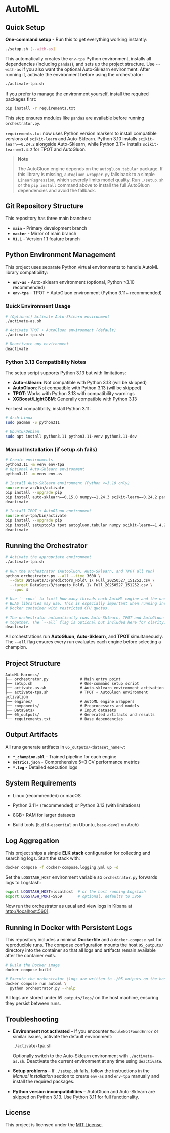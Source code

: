 # AutoML

## Quick Setup

**One-command setup** - Run this to get everything working instantly:

```bash
./setup.sh [--with-as]
```

This automatically creates the `env-tpa` Python environment, installs all dependencies (including `pandas`), and sets up the project structure. Use `--with-as` if you also want the optional Auto-Sklearn environment. After running it, activate the environment before using the orchestrator:

```bash
./activate-tpa.sh
```

If you prefer to manage the environment yourself, install the required packages first:

```bash
pip install -r requirements.txt
```
This step ensures modules like `pandas` are available before running `orchestrator.py`.

`requirements.txt` now uses Python version markers to install compatible versions of `scikit-learn` and Auto-Sklearn. Python 3.10 installs `scikit-learn==0.24.2` alongside Auto-Sklearn, while Python 3.11+ installs `scikit-learn==1.4.2` for TPOT and AutoGluon.

> **Note**
> 
> The AutoGluon engine depends on the `autogluon.tabular` package. If this library is missing, `autogluon_wrapper.py` falls back to a simple `LinearRegression`, which severely limits model quality. Run `./setup.sh` or the `pip install` command above to install the full AutoGluon dependencies and avoid the fallback.

## Git Repository Structure

This repository has three main branches:
- **`main`** - Primary development branch
- **`master`** - Mirror of main branch  
- **`V1.1`** - Version 1.1 feature branch

## Python Environment Management

This project uses separate Python virtual environments to handle AutoML library compatibility:

- **`env-as`** - Auto-sklearn environment (optional, Python ≤3.10 recommended)
- **`env-tpa`** - TPOT + AutoGluon environment (Python 3.11+ recommended)

### Quick Environment Usage

```bash
# (Optional) Activate Auto-Sklearn environment
./activate-as.sh

# Activate TPOT + AutoGluon environment (default)
./activate-tpa.sh

# Deactivate any environment
deactivate
```

### Python 3.13 Compatibility Notes

The setup script supports Python 3.13 but with limitations:
- **Auto-sklearn**: Not compatible with Python 3.13 (will be skipped)
- **AutoGluon**: Not compatible with Python 3.13 (will be skipped)  
- **TPOT**: Works with Python 3.13 with compatibility warnings
- **XGBoost/LightGBM**: Generally compatible with Python 3.13

For best compatibility, install Python 3.11:
```bash
# Arch Linux
sudo pacman -S python311

# Ubuntu/Debian  
sudo apt install python3.11 python3.11-venv python3.11-dev
```

### Manual Installation (if setup.sh fails)

```bash
# Create environments
python3.11 -m venv env-tpa
# Optional Auto-Sklearn environment
python3.11 -m venv env-as

# Install Auto-Sklearn environment (Python <=3.10 only)
source env-as/bin/activate
pip install --upgrade pip
pip install auto-sklearn==0.15.0 numpy==1.24.3 scikit-learn==0.24.2 pandas matplotlib seaborn rich joblib
deactivate

# Install TPOT + AutoGluon environment
source env-tpa/bin/activate
pip install --upgrade pip
pip install setuptools tpot autogluon.tabular numpy scikit-learn==1.4.2 pandas matplotlib seaborn rich joblib xgboost lightgbm
deactivate
```

## Running the Orchestrator

```bash
# Activate the appropriate environment
./activate-tpa.sh

# Run the orchestrator (AutoGluon, Auto-Sklearn, and TPOT all run)
python orchestrator.py --all --time 3600 \
  --data DataSets/3/predictors_Hold\ 1\ Full_20250527_151252.csv \
  --target DataSets/3/targets_Hold\ 1\ Full_20250527_151252.csv \
  --cpus 4

# Use `--cpus` to limit how many threads each AutoML engine and the underlying
# BLAS libraries may use. This is especially important when running inside a
# Docker container with restricted CPU quotas.

# The orchestrator automatically runs Auto-Sklearn, TPOT and AutoGluon
# together. The `--all` flag is optional but included here for clarity.
deactivate
```

All orchestrations run **AutoGluon**, **Auto-Sklearn**, and **TPOT** simultaneously. The `--all` flag ensures every run evaluates each engine before selecting a champion.

## Project Structure

```
AutoML-Harness/
├── orchestrator.py              # Main entry point
├── setup.sh                     # One-command setup script
├── activate-as.sh               # Auto-sklearn environment activation
├── activate-tpa.sh              # TPOT + AutoGluon environment activation
├── engines/                     # AutoML engine wrappers
├── components/                  # Preprocessors and models
├── DataSets/                    # Input datasets
├── 05_outputs/                  # Generated artifacts and results
└── requirements.txt             # Base dependencies
```

## Output Artifacts

All runs generate artifacts in `05_outputs/<dataset_name>/`:
- **`*_champion.pkl`** - Trained pipeline for each engine
- **`metrics.json`** - Comprehensive 5×3 CV performance metrics  
- **`*.log`** - Detailed execution logs

## System Requirements

- Linux (recommended) or macOS
- Python 3.11+ (recommended) or Python 3.13 (with limitations)
- 8GB+ RAM for larger datasets

- Build tools (`build-essential` on Ubuntu, `base-devel` on Arch) 
## Log Aggregation

This project ships a simple **ELK stack** configuration for collecting and searching logs.
Start the stack with:

```bash
docker compose -f docker-compose.logging.yml up -d
```

Set the `LOGSTASH_HOST` environment variable so `orchestrator.py` forwards logs to Logstash:

```bash
export LOGSTASH_HOST=localhost  # or the host running Logstash
export LOGSTASH_PORT=5959       # optional, defaults to 5959
```

Now run the orchestrator as usual and view logs in Kibana at <http://localhost:5601>.

## Running in Docker with Persistent Logs

This repository includes a minimal **Dockerfile** and a
`docker-compose.yml` for reproducible runs. The compose configuration
mounts the host `05_outputs/` directory into the container so that
all logs and artifacts remain available after the container exits.

```bash
# Build the Docker image
docker compose build

# Execute the orchestrator (logs are written to ./05_outputs on the host)
docker compose run automl \
  python orchestrator.py --help
```

All logs are stored under `05_outputs/logs/` on the host machine,
ensuring they persist between runs.

## Troubleshooting

- **Environment not activated** – If you encounter `ModuleNotFoundError` or similar issues,
  activate the default environment:

  ```bash
  ./activate-tpa.sh
  ```

  Optionally switch to the Auto-Sklearn environment with `./activate-as.sh`.
  Deactivate the current environment at any time using `deactivate`.

- **Setup problems** – If `./setup.sh` fails, follow the instructions in the
  *Manual Installation* section to create `env-as` and `env-tpa` manually and
  install the required packages.

- **Python version incompatibilities** – AutoGluon and Auto-Sklearn are skipped
  on Python 3.13. Use Python 3.11 for full functionality.

## License

This project is licensed under the [MIT License](LICENSE).


